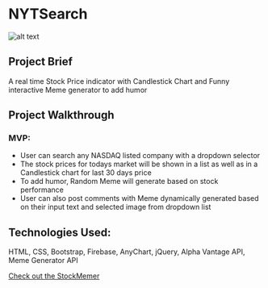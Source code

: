 # NYTSearch
![alt text](https://thehill.com/sites/default/files/styles/article_full/public/article_images/newyorktimes_120616getty.jpg?itok=zTpsL916)

## Project Brief
A real time Stock Price indicator with Candlestick Chart and Funny interactive Meme generator to add humor

## Project Walkthrough
### MVP:
* User can search any NASDAQ listed company with a dropdown selector 
* The stock prices for todays market will be shown in a list as well as in a Candlestick chart for last 30 days price
* To add humor, Random Meme will generate based on stock performance
* User can also post comments with Meme dynamically generated based on their input text and selected image from dropdown list

## Technologies Used: 
HTML, CSS, Bootstrap, Firebase, AnyChart, jQuery, Alpha Vantage API, Meme Generator API

[Check out the StockMemer](https://shahriar87.github.io/StockMemer/)
